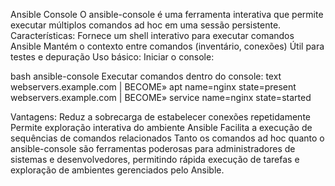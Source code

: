 Ansible Console
O ansible-console é uma ferramenta interativa que permite executar múltiplos comandos ad hoc em uma sessão persistente.
Características:
Fornece um shell interativo para executar comandos Ansible
Mantém o contexto entre comandos (inventário, conexões)
Útil para testes e depuração
Uso básico:
Iniciar o console:

bash
ansible-console
Executar comandos dentro do console:
text
webservers.example.com | BECOME» apt name=nginx state=present
webservers.example.com | BECOME» service name=nginx state=started

Vantagens:
Reduz a sobrecarga de estabelecer conexões repetidamente
Permite exploração interativa do ambiente Ansible
Facilita a execução de sequências de comandos relacionados
Tanto os comandos ad hoc quanto o ansible-console são ferramentas poderosas para administradores de sistemas e desenvolvedores, permitindo rápida execução de tarefas e exploração de ambientes gerenciados pelo Ansible.

